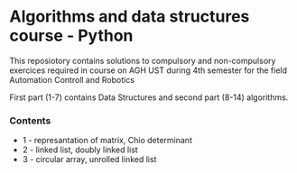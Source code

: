 # Algorithms and data structures course - Python

This reposiotory contains solutions to compulsory and non-compulsory exercices required in course on AGH UST during 4th semester for the field Automation Controll and Robotics

First part (1-7) contains Data Structures and second part (8-14) algorithms.

### Contents

* 1 - represantation of matrix, Chio determinant
* 2 - linked list, doubly linked list
* 3 - circular array, unrolled linked list
